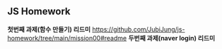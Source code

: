 ## JS Homework 
**첫번째 과제(함수 만들기) 리드미** https://github.com/JubiJung/js-homework/tree/main/mission00#readme
**두번째 과제(naver login) 리드미**
